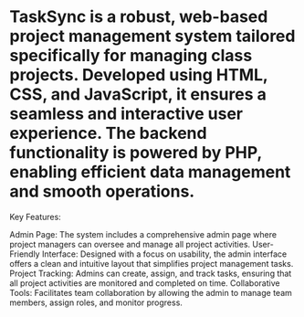 # TaskSync is a robust, web-based project management system tailored specifically for managing class projects. Developed using HTML, CSS, and JavaScript, it ensures a seamless and interactive user experience. The backend functionality is powered by PHP, enabling efficient data management and smooth operations.

Key Features:

Admin Page: The system includes a comprehensive admin page where project managers can oversee and manage all project activities.
User-Friendly Interface: Designed with a focus on usability, the admin interface offers a clean and intuitive layout that simplifies project management tasks.
Project Tracking: Admins can create, assign, and track tasks, ensuring that all project activities are monitored and completed on time.
Collaborative Tools: Facilitates team collaboration by allowing the admin to manage team members, assign roles, and monitor progress.
